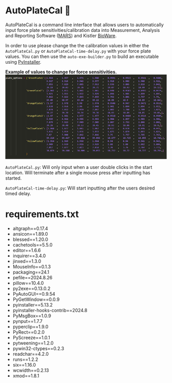 # AutoPlateCal 🔢
AutoPlateCal is a command line interface that allows users to automatically input force plate sensitivities/calibration data into Measurement, Analysis and Reporting Software ([MARS](http://mars.s2p.si/en/)) and Kistler [BioWare](https://www.kistler.com/INT/en/cp/data-acquisition-software-bioware-for-force-plates-2812a/P0000203).

In order to use please change the the calibration values in either the `AutoPlateCal.py` or `AutoPlateCal-time-delay.py` with your force plate values. You can then use the `auto-exe-builder.py` to build an executable using [PyInstaller](https://pyinstaller.org/en/stable/).

__Example of values to change for force sensitivities.__
![Force Plate Sensitivities.png](images/force-sensitivities.png)

`AutoPlateCal.py`: Will only input when a user double clicks in the start location. Will terminate after a single mouse press after inputting has started.

`AutoPlateCal-time-delay.py`: Will start inputting after the users desired timed delay.

# requirements.txt
- altgraph==0.17.4
- ansicon==1.89.0
- blessed==1.20.0
- cachetools==5.5.0
- editor==1.6.6
- inquirer==3.4.0
- jinxed==1.3.0
- MouseInfo==0.1.3
- packaging==24.1
- pefile==2024.8.26
- pillow==10.4.0
- py2exe==0.13.0.2
- PyAutoGUI==0.9.54
- PyGetWindow==0.0.9
- pyinstaller==5.13.2
- pyinstaller-hooks-contrib==2024.8
- PyMsgBox==1.0.9
- pynput==1.7.7
- pyperclip==1.9.0
- PyRect==0.2.0
- PyScreeze==1.0.1
- pytweening==1.2.0
- pywin32-ctypes==0.2.3
- readchar==4.2.0
- runs==1.2.2
- six==1.16.0
- wcwidth==0.2.13
- xmod==1.8.1